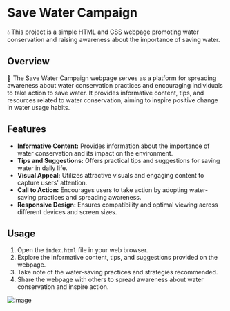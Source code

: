 # Save Water Campaign

💧 This project is a simple HTML and CSS webpage promoting water conservation and raising awareness about the importance of saving water.

## Overview

🌊 The Save Water Campaign webpage serves as a platform for spreading awareness about water conservation practices and encouraging individuals to take action to save water. It provides informative content, tips, and resources related to water conservation, aiming to inspire positive change in water usage habits.

## Features

- **Informative Content:** Provides information about the importance of water conservation and its impact on the environment.
- **Tips and Suggestions:** Offers practical tips and suggestions for saving water in daily life.
- **Visual Appeal:** Utilizes attractive visuals and engaging content to capture users' attention.
- **Call to Action:** Encourages users to take action by adopting water-saving practices and spreading awareness.
- **Responsive Design:** Ensures compatibility and optimal viewing across different devices and screen sizes.

## Usage

1. Open the `index.html` file in your web browser.
2. Explore the informative content, tips, and suggestions provided on the webpage.
3. Take note of the water-saving practices and strategies recommended.
4. Share the webpage with others to spread awareness about water conservation and inspire action.


![image](https://github.com/Adityas266/Save_Water/assets/108875499/6320b0ac-66f4-40d0-9c2b-525df4d7f660)
